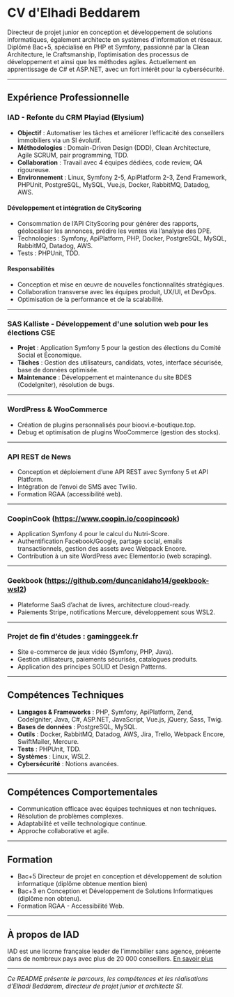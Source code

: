 # CV d'Elhadi Beddarem

Directeur de projet junior en conception et développement de solutions informatiques, également architecte en systèmes d'information et réseaux. Diplômé Bac+5, spécialisé en PHP et Symfony, passionné par la Clean Architecture, le Craftsmanship, l’optimisation des processus de développement et ainsi que les méthodes agiles. Actuellement en apprentissage de C# et ASP.NET, avec un fort intérêt pour la cybersécurité.

---

## Expérience Professionnelle

### IAD - Refonte du CRM Playiad (Elysium)
- **Objectif** : Automatiser les tâches et améliorer l’efficacité des conseillers immobiliers via un SI évolutif.
- **Méthodologies** : Domain-Driven Design (DDD), Clean Architecture, Agile SCRUM, pair programming, TDD.
- **Collaboration** : Travail avec 4 équipes dédiées, code review, QA rigoureuse.
- **Environnement** : Linux, Symfony 2-5, ApiPlatform 2-3, Zend Framework, PHPUnit, PostgreSQL, MySQL, Vue.js, Docker, RabbitMQ, Datadog, AWS.

#### Développement et intégration de CityScoring
- Consommation de l’API CityScoring pour générer des rapports, géolocaliser les annonces, prédire les ventes via l’analyse des DPE.
- Technologies : Symfony, ApiPlatform, PHP, Docker, PostgreSQL, MySQL, RabbitMQ, Datadog, AWS.
- Tests : PHPUnit, TDD.

#### Responsabilités
- Conception et mise en œuvre de nouvelles fonctionnalités stratégiques.
- Collaboration transverse avec les équipes produit, UX/UI, et DevOps.
- Optimisation de la performance et de la scalabilité.

---

### SAS Kalliste - Développement d'une solution web pour les élections CSE
- **Projet** : Application Symfony 5 pour la gestion des élections du Comité Social et Économique.
- **Tâches** : Gestion des utilisateurs, candidats, votes, interface sécurisée, base de données optimisée.
- **Maintenance** : Développement et maintenance du site BDES (CodeIgniter), résolution de bugs.

---

### WordPress & WooCommerce
- Création de plugins personnalisés pour bioovi.e-boutique.top.
- Debug et optimisation de plugins WooCommerce (gestion des stocks).

---

### API REST de News
- Conception et déploiement d’une API REST avec Symfony 5 et API Platform.
- Intégration de l’envoi de SMS avec Twilio.
- Formation RGAA (accessibilité web).

---

### CoopinCook (https://www.coopin.io/coopincook)
- Application Symfony 4 pour le calcul du Nutri-Score.
- Authentification Facebook/Google, partage social, emails transactionnels, gestion des assets avec Webpack Encore.
- Contribution à un site WordPress avec Elementor.io (web scraping).

---

### Geekbook (https://github.com/duncanidaho14/geekbook-wsl2)
- Plateforme SaaS d’achat de livres, architecture cloud-ready.
- Paiements Stripe, notifications Mercure, développement sous WSL2.

---

### Projet de fin d’études : gaminggeek.fr
- Site e-commerce de jeux vidéo (Symfony, PHP, Java).
- Gestion utilisateurs, paiements sécurisés, catalogues produits.
- Application des principes SOLID et Design Patterns.

---

## Compétences Techniques

- **Langages & Frameworks** : PHP, Symfony, ApiPlatform, Zend, CodeIgniter, Java, C#, ASP.NET, JavaScript, Vue.js, jQuery, Sass, Twig.
- **Bases de données** : PostgreSQL, MySQL.
- **Outils** : Docker, RabbitMQ, Datadog, AWS, Jira, Trello, Webpack Encore, SwiftMailer, Mercure.
- **Tests** : PHPUnit, TDD.
- **Systèmes** : Linux, WSL2.
- **Cybersécurité** : Notions avancées.

---

## Compétences Comportementales

- Communication efficace avec équipes techniques et non techniques.
- Résolution de problèmes complexes.
- Adaptabilité et veille technologique continue.
- Approche collaborative et agile.

---

## Formation

- Bac+5 Directeur de projet en conception et développement de solution informatique (diplôme obtenue mention bien)
- Bac+3 en Conception et Développement de Solutions Informatiques (diplôme non obtenu).
- Formation RGAA - Accessibilité Web.

---

## À propos de IAD

IAD est une licorne française leader de l’immobilier sans agence, présente dans de nombreux pays avec plus de 20 000 conseillers. [En savoir plus](https://www.playiad.com)

---

*Ce README présente le parcours, les compétences et les réalisations d’Elhadi Beddarem, directeur de projet junior et architecte SI.*